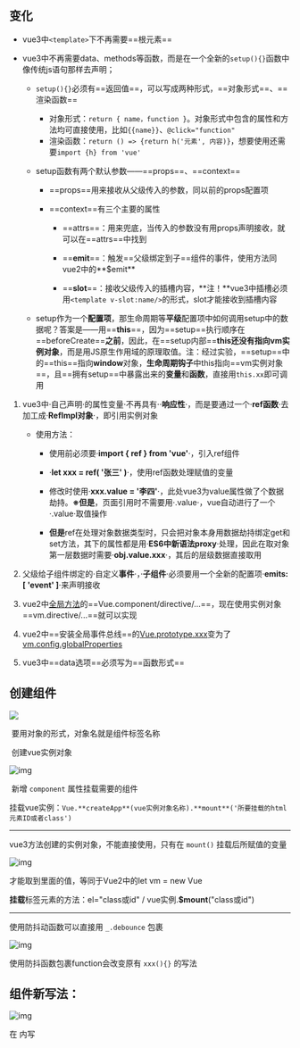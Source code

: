 ## 变化

- vue3中`<template>`下不再需要==根元素==

- vue3中不再需要data、methods等函数，而是在一个全新的`setup(){}`函数中像传统js语句那样去声明；
  - `setup(){}`必须有==返回值==，可以写成两种形式，==对象形式==、==渲染函数==
    - 对象形式：`return { name，function }`。对象形式中包含的属性和方法均可直接使用，比如`{{name}}`、`@click="function"`
    - 渲染函数：`return () => {return h('元素', 内容)}`，想要使用还需要`import {h} from 'vue'`
  
  - setup函数有两个默认参数——==props==、==context==
    - ==props==用来接收从父级传入的参数，同以前的props配置项
  
    - ==context==有三个主要的属性
      - ==attrs==：用来兜底，当传入的参数没有用props声明接收，就可以在==attrs==中找到
  
      - ==**emit**==：触发==父级绑定到子==组件的事件，使用方法同vue2中的**$emit**
  
      - ==**slot**==：接收父级传入的插槽内容，**注！**vue3中插槽必须用`<template v-slot:name/>`的形式，slot才能接收到插槽内容
  
  - setup作为一个**配置项**，那生命周期等**平级**配置项中如何调用setup中的数据呢？答案是——用==**this**==，因为==setup==执行顺序在==beforeCreate==**之前**，因此，在==setup内部==**this还没有指向vm实例对象**，而是用JS原生作用域的原理取值。注：经过实验，==setup==中的==this==指向**window**对象，**生命周期钩子**中this指向==vm实例对象==，且==拥有setup==中暴露出来的**变量**和**函数**，直接用`this.xx`即可调用

1. vue3中·自己声明·的属性变量·不再具有··**响应性**·，而是要通过一个·**ref函数**·去加工成·**RefImpl对象**·，即引用实例对象

   - 使用方法：

     - 使用前必须要·**import { ref } from 'vue'**·，引入ref组件

     - ·**let xxx = ref( '张三' )**·，使用ref函数处理赋值的变量

     - 修改时使用·**xxx.value = '李四'**·，此处vue3为value属性做了个数据劫持。**※但是**，页面引用时不需要用·.value·，vue自动进行了一个·.value·取值操作

     - **但是**ref在处理对象数据类型时，只会把对象本身用数据劫持绑定get和set方法，其下的属性都是用·**ES6中新语法proxy**·处理，因此在取对象第一层数据时需要·**obj.value.xxx**·，其后的层级数据直接取用
2. 父级给子组件绑定的·自定义**事件**·，·**子组件**·必须要用一个全新的配置项·**emits:[ 'event' ]**·来声明接收
3. vue2中[全局方法]()的==Vue.component/directive/...==，现在使用实例对象==vm.directive/...==就可以实现
4. vue2中==安装全局事件总线==的[Vue.prototype.xxx]()变为了[vm.config.globalProperties]()
5. vue3中==data选项==必须写为==函数形式==


## 创建组件

![](https://upload-images.jianshu.io/upload_images/6322775-5708bc097d7f0416.png?imageMogr2/auto-orient/strip%7CimageView2/2/w/1240)

​	要用对象的形式，对象名就是组件标签名称

​	创建vue实例对象

![img](https://upload-images.jianshu.io/upload_images/6322775-71d852e4d355f256.png?imageMogr2/auto-orient/strip%7CimageView2/2/w/1240)

​	新增 `component` 属性挂载需要的组件

​	挂载vue实例：`Vue.**createApp**(vue实例对象名称).**mount**('所要挂载的html元素ID或者class')`

------

vue3方法创建的实例对象，不能直接使用，只有在 `mount()` 挂载后所赋值的变量

![img](https://upload-images.jianshu.io/upload_images/6322775-67f17ff8c53c9978.png?imageMogr2/auto-orient/strip%7CimageView2/2/w/1240)

才能取到里面的值，等同于Vue2中的let vm = new Vue

**挂载**标签元素的方法：el="class或id" / vue实例.**$mount**("class或id")

------

使用防抖动函数可以直接用 `_.debounce` 包裹

![img](https://upload-images.jianshu.io/upload_images/6322775-fbc74be1f759fd40.png?imageMogr2/auto-orient/strip%7CimageView2/2/w/1240)

使用防抖函数包裹function会改变原有 `xxx(){}` 的写法

## 组件新写法：

![img](https://upload-images.jianshu.io/upload_images/6322775-98fc500bb756ae16.png?imageMogr2/auto-orient/strip%7CimageView2/2/w/1240)

在 <head> 内写 <script type=“自定义” id="组件挂载id">

​    组件中为什么要把data写成是函数形式——因为如果是data对象，则在不同组件调用时都在用同一个地址引用，即会发生同一组件的复用在更改不同位置的值时，会同时发生变化。而“data”使用“函数形式”，返回的“对象”，在每次调用“data()”时，返回的都是一个新的对象（虽然其内容一样，但是地址不同）

------

![img](https://upload-images.jianshu.io/upload_images/6322775-c175112bac13a75b.png?imageMogr2/auto-orient/strip%7CimageView2/2/w/1240)

vue时间修饰符

## vue2组件传值进化

vue2.x中的“provide/inject”在vue3中进化了，更增加了**响应性**

![img](https://upload-images.jianshu.io/upload_images/6322775-b14144c00b89de88.png?imageMogr2/auto-orient/strip%7CimageView2/2/w/1240)

依靠跟“计算属性”组合

![img](https://upload-images.jianshu.io/upload_images/6322775-0bc7392462742f06.png?imageMogr2/auto-orient/strip%7CimageView2/2/w/1240)

“响应式”下，inject的使用稍有不同，注意红框中的内容，传递过来的值是一个对象，需要提取其中的值

![img](https://upload-images.jianshu.io/upload_images/6322775-1fc48098f2331824.jpg?imageMogr2/auto-orient/strip%7CimageView2/2/w/1240)

可以看到打印出来的值是个对象，只有value里面才是传进来的值

​    现在的vue3还不是正式版本，“inject”传入的值需要“.value”，不然会有双引号

- 组件式写法

  - ```js
    上级组件：
    	import {reactive,provide} from 'vue'
    	let xxx = reactive({aaa:'asdas',bbb:'2222'})
        provide('键名'，xxx)
    子级组件：
    	import {inject} from 'vue'
    	let xxx2 = inject('键名')
        直接调用：xxx2.aaa/xxx2.bbb
    ```

## vue3响应式

- 加工对象类型的数据，使用·**reactive函数**·，加工成·**proxy对象**·
  - 使用方法：

    - 使用前·**import {reactive} from 'vaue'**·

    - ·**let obj = reactive({ xxx:'李白'，age：18 })**·

    - reactive**不能**处理·**基础数据类型**·


## toRef/toRefs

- 当想用·**简写**·形式，而不是·对象.xxx.xxx·时，会进行这么个操作·**name:person.name**·，而这个操作取出的数据赋值给新变量，其实只进行了基础数据类型的赋值，就·**失去**·了·**响应性**·。·**toRef**·的作用正在于此，它将对象中的·基础数据类型·与·源对象·进行了一次·桥接，使其进行了关联，操作·**name:toRef(person.name)**·中的·**name**·不是一个·**新的变量**·，而是·响应式·的从·**源对象**·身上得到的
  - ·**toRefs**·使用方法：在setup()返回值中·return { **...**toRefs(**对象**) }·，在HTML结构中用·{{对象中**第一层**的**基础类型数据**}}·，直接取用，而不需要·object.xxx·这样来使用。但是·**仅限第一层**·，其下的对象依然是·proxy·

## 计算属性

- vue3中计算属性也变成了·组合式API·，即需要import导入后才能使用 ，使用方法——在·**setup**·函数中用·**函数**·的形式·**computed()**·，**简写**形式：·**reactive对象.xxx = computed(回调函数)**·，简写形式只能读不能写。**完整**写法：·**reactive对象.xxx =** **computed(对象)**·，对象中写·**get()，set()**·函数，在页面上调用时用·**{{reactive对象.xxx}}**·来使用

## watch监听器

- 使用import导入·**watch方法**·，与computed不同的是watch是基于已有的属性，而不是创建新属性，所以不用赋值操作。使用方法——·**watch(单对象/数组，回调，配置项)**·，第一个参数可以是·**setup**·中的单个属性，也可以是·**一组**·属性，比如·**watch([ sum,name ])**·，可以同时监视多个对象；第二个参数是回调函数，里面默认有·**修改前、修改后**·两个参数，比较特殊的是，在监听·一组·数据时，回调中的参数变成·数组形式·，即修改前/后两个参数值变成·**数组**·
  - Tips：
    - **注！**监听·**对象**·时，因为对象是引用类型，虽然监听到了变化，但是·**newValue、oldValue**·是对象的·**引用地址**·，对于目前JS来说，除了自己手写循环遍历，是无法简单的用API实现对象的深拷贝的，因此·newValue、oldValue·都指向同一个地址，oldValue和newValue的·**值也是一样的**·
    - 对于·**reactive对象本身**·，默认开启深度监听，对于·reactive对象**下的某一层级对象**·，则需要手动开启监听·watch(xxx，回调，**{ deep:true }**)·
    - 监听·reactive**对象下**的**某一**/些**属性**·，得用·watch(**()=>object.xxx**，回调)·因为vue3中的watch只能监听·**ref、reactive、数组**·


## vue3新增watchEffect：

  不指定监听对象，只指定回调，当使用和依赖数据变化时会触发回调

  使用方法：·**watchEffect(()=>{ const a = 外部数据 触发时执行逻辑 })**·，当·**a**·依赖的外部数据变化时，执行**通用**逻辑，这点跟**计算属性**很像。

  与**watch**的**不同**：watch是每个监听对象，都可以有不同的回调；而·watchEffect·是共用回调

## vue3新增hook函数：

  简单来讲就是将主干部分写的复用功能放到外部js文件中，再通过import导入使用，乍看似乎就是封装方法复用，平平无奇，但是在vue3之前或者JS原生方法中，封装的方法无法做到响应性

  Tips：

​    1、因为export导出的是一个函数，因此必须要有返回值以供其他组件使用

## vue3新增teleport组件

- 作用：将[<teleport>标签]()包裹的内容用`<teleport to="body/#id/.class">`传送到指定容器下，teleport内的标签内容，不论在什么元素内，都已==to==后传送的位置为==父节点==来计算定位

## vue3新增suspense组件

- 当使用异步加载组件

  ``````js
  import {defineAsyncComponent} from 'vue'
  let child = defineAsyncComponent(()=>import('./components/child'))
  ...
  components:{child}
  ``````

  时，未加载出来的组件会影响已加载组件的使用

  这时用`suspense`标签包裹异步组件，可以在未加载出来时显示其他内容

  ```html
  <Suspense>
  	<!--template是必写的-->
      <template v-slot:default>
      	<child/>
      </template>
      <template v-slot:fallback>
      	<h3>加载中。。。</h3>
      </template>
  </Suspense>

## Vue脚手架创建：

![img](https://upload-images.jianshu.io/upload_images/6322775-a3fc6b3b9e436def.png?imageMogr2/auto-orient/strip%7CimageView2/2/w/1240)

## 尚硅谷课程方向

![img](https://upload-images.jianshu.io/upload_images/6322775-45d8605da3191c36.png?imageMogr2/auto-orient/strip%7CimageView2/2/w/1240)

**打包**vue文件**生成**可读**html文件**使用·**npm run build**(与npm run serve截然相反)·